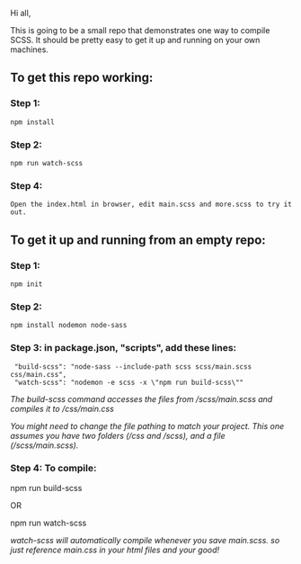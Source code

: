 Hi all,

This is going to be a small repo that demonstrates one way to compile SCSS. It should be pretty easy to get it up and running on your own machines.


## To get this repo working:

### Step 1:

	npm install

### Step 2:

	npm run watch-scss

### Step 4:

	Open the index.html in browser, edit main.scss and more.scss to try it out.

## To get it up and running from an empty repo:

### Step 1:

	npm init

### Step 2:

	npm install nodemon node-sass

### Step 3: in package.json, "scripts", add these lines:


     "build-scss": "node-sass --include-path scss scss/main.scss css/main.css",
     "watch-scss": "nodemon -e scss -x \"npm run build-scss\""

*The build-scss command accesses the files from /scss/main.scss and compiles it to /css/main.css*

*You might need to change the file pathing to match your project. This one assumes you have two folders (/css and /scss), and a file (/scss/main.scss).* 

### Step 4: To compile:

npm run build-scss

OR

npm run watch-scss

*watch-scss will automatically compile whenever you save main.scss. so just reference main.css in your html files and your good!*